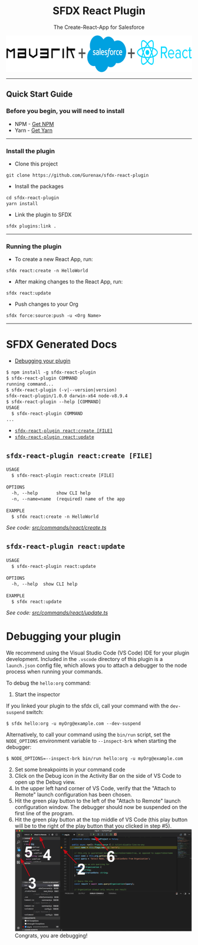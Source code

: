 <h1 align="center">SFDX React Plugin</h1>
<p align="center">The Create-React-App for Salesforce</p>
<div style="text-align:center">
  <img src="assets/images/heading.png" alt="" height="100" with="auto"/>
</div>

---

## Quick Start Guide
### Before you begin, you will need to install
- NPM - [Get NPM](https://www.npmjs.com/get-npm)
- Yarn - [Get Yarn](https://yarnpkg.com/lang/en/docs/install/#mac-stable)

---

### Install the plugin
- Clone this project
```
git clone https://github.com/Gurenax/sfdx-react-plugin
```
- Install the packages
```
cd sfdx-react-plugin
yarn install
```
- Link the plugin to SFDX
```
sfdx plugins:link .
```

---

### Running the plugin
- To create a new React App, run:
```
sfdx react:create -n HelloWorld
```

- After making changes to the React App, run:
```
sfdx react:update
```

- Push changes to your Org
```
sfdx force:source:push -u <Org Name>
```

---

# SFDX Generated Docs

<!-- toc -->
* [Debugging your plugin](#debugging-your-plugin)
<!-- tocstop -->
<!-- install -->
<!-- usage -->
```sh-session
$ npm install -g sfdx-react-plugin
$ sfdx-react-plugin COMMAND
running command...
$ sfdx-react-plugin (-v|--version|version)
sfdx-react-plugin/1.0.0 darwin-x64 node-v8.9.4
$ sfdx-react-plugin --help [COMMAND]
USAGE
  $ sfdx-react-plugin COMMAND
...
```
<!-- usagestop -->
<!-- commands -->
* [`sfdx-react-plugin react:create [FILE]`](#sfdx-react-plugin-reactcreate-file)
* [`sfdx-react-plugin react:update`](#sfdx-react-plugin-reactupdate)

## `sfdx-react-plugin react:create [FILE]`

```
USAGE
  $ sfdx-react-plugin react:create [FILE]

OPTIONS
  -h, --help       show CLI help
  -n, --name=name  (required) name of the app

EXAMPLE
  $ sfdx react:create -n HelloWorld
```

_See code: [src/commands/react/create.ts](https://github.com/Gurenax/sfdx-react-plugin/blob/v1.0.0/src/commands/react/create.ts)_

## `sfdx-react-plugin react:update`

```
USAGE
  $ sfdx-react-plugin react:update

OPTIONS
  -h, --help  show CLI help

EXAMPLE
  $ sfdx react:update
```

_See code: [src/commands/react/update.ts](https://github.com/Gurenax/sfdx-react-plugin/blob/v1.0.0/src/commands/react/update.ts)_
<!-- commandsstop -->
<!-- debugging-your-plugin -->
# Debugging your plugin
We recommend using the Visual Studio Code (VS Code) IDE for your plugin development. Included in the `.vscode` directory of this plugin is a `launch.json` config file, which allows you to attach a debugger to the node process when running your commands.

To debug the `hello:org` command: 
1. Start the inspector
  
If you linked your plugin to the sfdx cli, call your command with the `dev-suspend` switch: 
```sh-session
$ sfdx hello:org -u myOrg@example.com --dev-suspend
```
  
Alternatively, to call your command using the `bin/run` script, set the `NODE_OPTIONS` environment variable to `--inspect-brk` when starting the debugger:
```sh-session
$ NODE_OPTIONS=--inspect-brk bin/run hello:org -u myOrg@example.com
```

2. Set some breakpoints in your command code
3. Click on the Debug icon in the Activity Bar on the side of VS Code to open up the Debug view.
4. In the upper left hand corner of VS Code, verify that the "Attach to Remote" launch configuration has been chosen.
5. Hit the green play button to the left of the "Attach to Remote" launch configuration window. The debugger should now be suspended on the first line of the program. 
6. Hit the green play button at the top middle of VS Code (this play button will be to the right of the play button that you clicked in step #5).
<br><img src=".images/vscodeScreenshot.png" width="480" height="278"><br>
Congrats, you are debugging!
